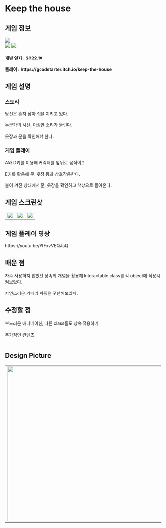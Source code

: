 # Keep the house
<div>
    <h2> 게임 정보 </h2>
    <img src = "https://img.itch.zone/aW1nLzEwMzk5MzI4LnBuZw==/347x500/Jhbhp6.png"><br>
    <img src="https://img.shields.io/badge/Unity-yellow?style=flat-square&logo=Unity&logoColor=FFFFFF"/>
    <img src="https://img.shields.io/badge/Horror-black"/>
    <h4> 개발 일자 : 2022.10 <br><br>
    플레이 : https://goodstarter.itch.io/keep-the-house
    
  </div>
  <div>
    <h2> 게임 설명 </h2>
    <h3> 스토리 </h3>
     당신은 혼자 남아 집을 지키고 있다. <br><br>
     누군가의 시선, 이상한 소리가 들린다. <br><br>
     옷장과 문을 확인해야 한다.
    <h3> 게임 플레이 </h3>
     A와 D키를 이용해 캐릭터를 앞뒤로 움직이고 <br><br>
     E키를 활용해 문, 옷장 등과 상호작용한다. <br><br>
     불이 켜진 상태에서 문, 옷장을 확인하고 책상으로 돌아온다.
  </div>
  <div>
    <h2> 게임 스크린샷 </h2>
      <table>
        <td><img src = "https://img.itch.zone/aW1hZ2UvMTc1ODkyMy8xMDQzNzM1Mi5wbmc=/347x500/5tJRBf.png"></td>
        <td><img src = "https://img.itch.zone/aW1hZ2UvMTc1ODkyMy8xMDQzNzM1My5wbmc=/347x500/6%2B8kjO.png"></td>
        <td><img src = "https://img.itch.zone/aW1hZ2UvMTc1ODkyMy8xMDQzNzM1MS5wbmc=/347x500/PJ3H9X.png"></td>
      </table>
  </div>
    <div>
    <h2> 게임 플레이 영상 </h2>
    https://youtu.be/VtFxvVEQJaQ
  </div>
  <div>
    <h2> 배운 점 </h2>
       자주 사용하지 않았던 상속의 개념을 활용해 Interactable class를 각 object에 적용시켜보았다.<br><br>
       자연스러운 카메라 이동을 구현해보았다.
  </div>
  <div>
    <h2> 수정할 점 </h2>
      부드러운 애니메이션, 다른 class들도 상속 적용하기<br><br>
      추가적인 컨텐츠<br><br>
   <h2> Design Picture </h2>
   <table>
        <td><img src = "https://postfiles.pstatic.net/MjAyMjExMDJfMTYg/MDAxNjY3Mzk1ODYzMDQ2.7oWiwp3wYfsmV_05DE4pGZ6U9LXGqiivXSZOxNpuj30g.6ic2KYokY4wIv_TCayqR_sV6PVI5c_QOE0nUPqR9FjYg.JPEG.tdj04131/KakaoTalk_20221102_220253441.jpg?type=w773" height = 500></td>
        <td><img src = "https://postfiles.pstatic.net/MjAyMjExMDJfODEg/MDAxNjY3Mzk1ODYyODAx.3C8H5JlA4z1uAO-rMGbcLIZ9cbo6uJSqpA7inkBs1gkg._LXlpwG2fUpHkwDHprTuUqGVF3SYSucLMAGo8SYolgAg.JPEG.tdj04131/KakaoTalk_20221102_220253441_01.jpg?type=w773" height = 500></td>
      </table>
  </div>

